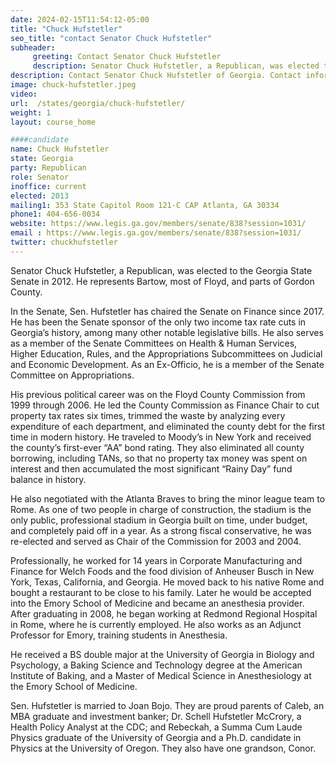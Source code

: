 ```yaml
---
date: 2024-02-15T11:54:12-05:00
title: "Chuck Hufstetler"
seo_title: "contact Senator Chuck Hufstetler"
subheader:
     greeting: Contact Senator Chuck Hufstetler
     description: Senator Chuck Hufstetler, a Republican, was elected to the Georgia State Senate in 2012. He represents Bartow, most of Floyd, and parts of Gordon County.
description: Contact Senator Chuck Hufstetler of Georgia. Contact information for Chuck Hufstetler includes email address, phone number, and mailing address.
image: chuck-hufstetler.jpeg
video:
url:  /states/georgia/chuck-hufstetler/
weight: 1
layout: course_home

####candidate
name: Chuck Hufstetler
state: Georgia
party: Republican
role: Senator
inoffice: current
elected: 2013
mailing1: 353 State Capitol Room 121-C CAP Atlanta, GA 30334
phone1: 404-656-0034
website: https://www.legis.ga.gov/members/senate/838?session=1031/
email : https://www.legis.ga.gov/members/senate/838?session=1031/
twitter: chuckhufstetler
---
```


Senator Chuck Hufstetler, a Republican, was elected to the Georgia State Senate in 2012. He represents Bartow, most of Floyd, and parts of Gordon County.

In the Senate, Sen. Hufstetler has chaired the Senate on Finance since 2017. He has been the Senate sponsor of the only two income tax rate cuts in Georgia’s history, among many other notable legislative bills. He also serves as a member of the Senate Committees on Health & Human Services, Higher Education, Rules, and the Appropriations Subcommittees on Judicial and Economic Development. As an Ex-Officio, he is a member of the Senate Committee on Appropriations.

His previous political career was on the Floyd County Commission from 1999 through 2006. He led the County Commission as Finance Chair to cut property tax rates six times, trimmed the waste by analyzing every expenditure of each department, and eliminated the county debt for the first time in modern history. He traveled to Moody’s in New York and received the county’s first-ever “AA” bond rating. They also eliminated all county borrowing, including TANs, so that no property tax money was spent on interest and then accumulated the most significant “Rainy Day” fund balance in history.

He also negotiated with the Atlanta Braves to bring the minor league team to Rome. As one of two people in charge of construction, the stadium is the only public, professional stadium in Georgia built on time, under budget, and completely paid off in a year. As a strong fiscal conservative, he was re-elected and served as Chair of the Commission for 2003 and 2004.

Professionally, he worked for 14 years in Corporate Manufacturing and Finance for Welch Foods and the food division of Anheuser Busch in New York, Texas, California, and Georgia. He moved back to his native Rome and bought a restaurant to be close to his family. Later he would be accepted into the Emory School of Medicine and became an anesthesia provider. After graduating in 2008, he began working at Redmond Regional Hospital in Rome, where he is currently employed. He also works as an Adjunct Professor for Emory, training students in Anesthesia.

He received a BS double major at the University of Georgia in Biology and Psychology, a Baking Science and Technology degree at the American Institute of Baking, and a Master of Medical Science in Anesthesiology at the Emory School of Medicine.

Sen. Hufstetler is married to Joan Bojo. They are proud parents of Caleb, an MBA graduate and investment banker; Dr. Schell Hufstetler McCrory, a Health Policy Analyst at the CDC; and Rebeckah, a Summa Cum Laude Physics graduate of the University of Georgia and a Ph.D. candidate in Physics at the University of Oregon. They also have one grandson, Conor.
